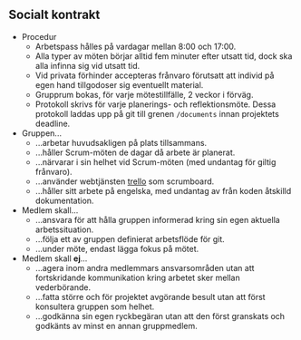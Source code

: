 ## Socialt kontrakt
  - Procedur
      - Arbetspass hålles på vardagar mellan 8:00 och 17:00.
      - Alla typer av möten börjar alltid fem minuter efter utsatt tid, dock ska alla infinna sig vid utsatt tid.
      - Vid privata förhinder accepteras frånvaro förutsatt att individ på egen hand tillgodoser sig eventuellt material.
      - Grupprum bokas, för varje mötestillfälle, 2 veckor i förväg.
      - Protokoll skrivs för varje planerings- och reflektionsmöte. Dessa protokoll laddas upp på git till grenen `/documents` innan projektets deadline.
  - Gruppen...
      - ...arbetar huvudsakligen på plats tillsammans.
      - ...håller Scrum-möten de dagar då arbete är planerat.
      - ...närvarar i sin helhet vid Scrum-möten (med undantag för giltig frånvaro).
      - ...använder webtjänsten [trello](https://trello.com) som scrumboard.
      - ...håller sitt arbete på engelska, med undantag av från koden åtskilld dokumentation.
  - Medlem skall...
      - ...ansvara för att hålla gruppen informerad kring sin egen aktuella arbetssituation.
      - ...följa ett av gruppen definierat arbetsflöde för git.
      - ...under möte, endast lägga fokus på mötet.
  - Medlem skall **ej**...
      - ...agera inom andra medlemmars ansvarsområden utan att fortskridande kommunikation kring arbetet sker mellan vederbörande.
      - ...fatta större och för projektet avgörande besult utan att först konsultera gruppen som helhet.
      - ...godkänna sin egen ryckbegäran utan att den först granskats och godkänts av minst en annan gruppmedlem.
